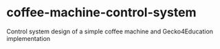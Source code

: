 # coffee-machine-control-system
Control system design of a simple coffee machine and Gecko4Education implementation
